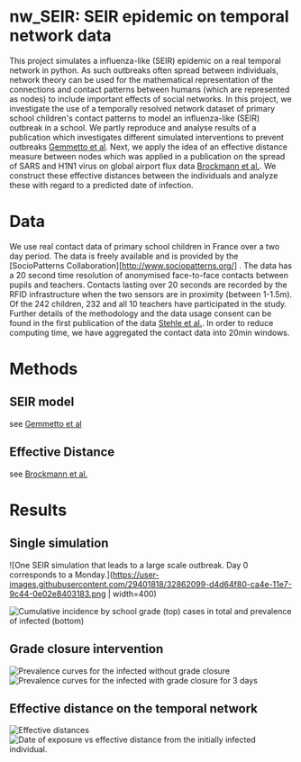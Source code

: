 # nw_SEIR: SEIR epidemic on temporal network data

This project simulates a influenza-like (SEIR) epidemic on a real temporal network in python. 
As such outbreaks often spread between individuals, network theory can be used for the mathematical representation of the connections and contact patterns between humans (which are represented as nodes) to include important effects of social networks. In this project, we investigate the use of a temporally resolved network dataset of primary school children's contact patterns to model an influenza-like (SEIR) outbreak in a school. We partly reproduce and analyse results of a publication which investigates different simulated interventions to prevent outbreaks [Gemmetto et al](http://www.sociopatterns.org/publications/targeted-class-closure/). Next,  we apply the idea of an effective distance measure between nodes  which was applied in a publication on the spread of SARS and H1N1 virus on global airport flux data [Brockmann et al.](http://science.sciencemag.org/content/342/6164/1337). We construct these effective distances between the individuals and analyze these with regard to a predicted date of infection. 

# Data

We use real contact data of primary school children in France over a two day period. The data is freely available and is provided by the [SocioPatterns Collaboration][http://www.sociopatterns.org/] . The data has a 20 second time resolution of anonymised face-to-face contacts between pupils and teachers. Contacts lasting over 20 seconds are recorded by the RFID infrastructure when the two sensors are in proximity (between 1-1.5m). Of the 242 children, 232 and all 10 teachers have participated in the study. Further details of the methodology and the data usage consent can be found in the first publication of the data [Stehle et al.](http://journals.plos.org/plosone/article?id=10.1371/journal.pone.0023176). In order to reduce computing time, we have aggregated the contact data into 20min windows.

# Methods
## SEIR model
see [Gemmetto et al](http://www.sociopatterns.org/publications/targeted-class-closure/)

## Effective Distance
see [Brockmann et al.](http://science.sciencemag.org/content/342/6164/1337)
# Results
## Single simulation
![One SEIR simulation that leads to a large scale outbreak. Day 0 corresponds to a Monday.](https://user-images.githubusercontent.com/29401818/32862099-d4d64f80-ca4e-11e7-9c44-0e02e8403183.png | width=400)

![Cumulative incidence by school grade (top) cases in total and prevalence of infected (bottom)](https://user-images.githubusercontent.com/29401818/32862112-e30ab082-ca4e-11e7-85d5-ba7f9799a702.png)

## Grade closure intervention
![Prevalence curves for the infected without grade closure](https://user-images.githubusercontent.com/29401818/32862130-02988fd2-ca4f-11e7-9bab-1531f5de1d57.png)
![Prevalence curves for the infected with grade closure for 3 days](https://user-images.githubusercontent.com/29401818/32862142-10d65962-ca4f-11e7-8086-fc00072c1fee.png)

## Effective distance on the temporal network
![Effective distances](https://user-images.githubusercontent.com/29401818/32862158-1c23f342-ca4f-11e7-8994-f5decf1d484f.png)
![Date of exposure vs effective distance from the initially infected individual.](https://user-images.githubusercontent.com/29401818/32862179-2a3c1c7a-ca4f-11e7-8141-b9b3e57bea27.png)
